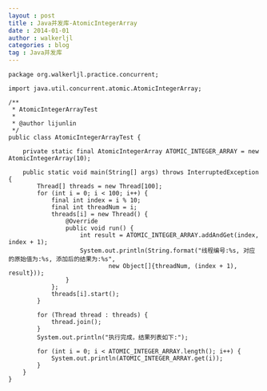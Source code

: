```yaml
---
layout : post
title : Java并发库-AtomicIntegerArray
date : 2014-01-01
author : walkerljl
categories : blog
tag : Java并发库
---    
```

    package org.walkerljl.practice.concurrent;
    
    import java.util.concurrent.atomic.AtomicIntegerArray;
    
    /**
     * AtomicIntegerArrayTest
     *
     * @author lijunlin
     */
    public class AtomicIntegerArrayTest {
    
        private static final AtomicIntegerArray ATOMIC_INTEGER_ARRAY = new AtomicIntegerArray(10);
    
        public static void main(String[] args) throws InterruptedException {
            Thread[] threads = new Thread[100];
            for (int i = 0; i < 100; i++) {
                final int index = i % 10;
                final int threadNum = i;
                threads[i] = new Thread() {
                    @Override
                    public void run() {
                        int result = ATOMIC_INTEGER_ARRAY.addAndGet(index, index + 1);
                        System.out.println(String.format("线程编号:%s, 对应的原始值为:%s, 添加后的结果为:%s",
                                new Object[]{threadNum, (index + 1), result}));
                    }
                };
                threads[i].start();
            }
    
            for (Thread thread : threads) {
                thread.join();
            }
            System.out.println("执行完成，结果列表如下:");
    
            for (int i = 0; i < ATOMIC_INTEGER_ARRAY.length(); i++) {
                System.out.println(ATOMIC_INTEGER_ARRAY.get(i));
            }
        }
    }
